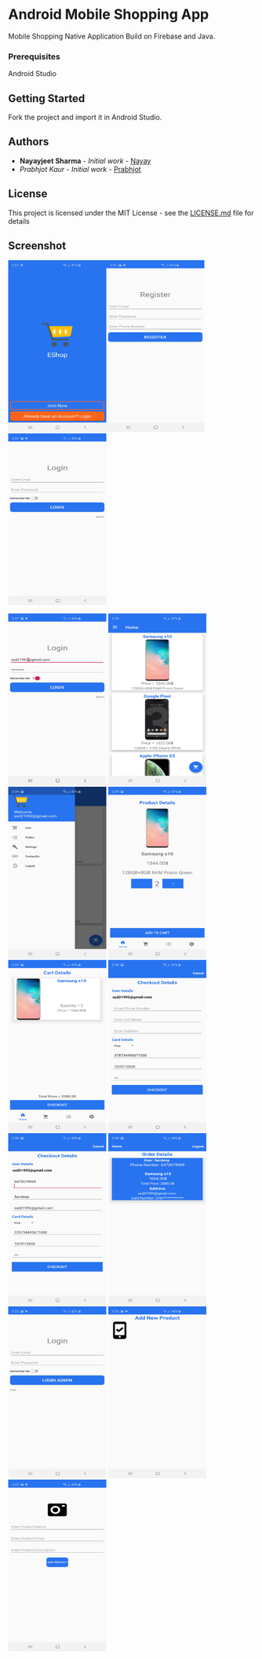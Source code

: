 # Android Mobile Shopping App

Mobile Shopping Native Application Build on Firebase and Java.

### Prerequisites

Android Studio

## Getting Started

Fork the project and import it in Android Studio.


## Authors

* **Nayayjeet Sharma** - *Initial work* - [Nayay](https://github.com/Nayay)
* *Prabhjot Kaur* - *Initial work* - [Prabhjot](https://github.com/Prabhjot143)

## License

This project is licensed under the MIT License - see the [LICENSE.md](LICENSE.md) file for details

## Screenshot

<img src="https://github.com/Nayay/AndroidShoppingApplication/blob/master/Screenshot/Screenshot_20190630-022150_Group12W2019Mad3125.jpg" height="350" width="200"/><img src="https://github.com/Nayay/AndroidShoppingApplication/blob/master/Screenshot/Screenshot_20190630-022156_Group12W2019Mad3125.jpg" height="350" width="200"/><img src="https://github.com/Nayay/AndroidShoppingApplication/blob/master/Screenshot/Screenshot_20190630-022212_Group12W2019Mad3125.jpg" height="350" width="200"/>

<img src="https://github.com/Nayay/AndroidShoppingApplication/blob/master/Screenshot/Screenshot_20190630-022758_Group12W2019Mad3125.jpg" height="350" width="200">
<img src="https://github.com/Nayay/AndroidShoppingApplication/blob/master/Screenshot/Screenshot_20190630-022921_Group12W2019Mad3125.jpg" height="350" width="200">
<img src="https://github.com/Nayay/AndroidShoppingApplication/blob/master/Screenshot/Screenshot_20190630-022936_Group12W2019Mad3125.jpg" height="350" width="200">

<img src="https://github.com/Nayay/AndroidShoppingApplication/blob/master/Screenshot/Screenshot_20190630-022947_Group12W2019Mad3125.jpg" height="350" width="200">
<img src="https://github.com/Nayay/AndroidShoppingApplication/blob/master/Screenshot/Screenshot_20190630-022952_Group12W2019Mad3125.jpg" height="350" width="200">
<img src="https://github.com/Nayay/AndroidShoppingApplication/blob/master/Screenshot/Screenshot_20190630-023009_Group12W2019Mad3125.jpg" height="350" width="200">


<img src="https://github.com/Nayay/AndroidShoppingApplication/blob/master/Screenshot/Screenshot_20190630-023048_Group12W2019Mad3125.jpg" height="350" width="200">
<img src="https://github.com/Nayay/AndroidShoppingApplication/blob/master/Screenshot/Screenshot_20190630-023055_Group12W2019Mad3125.jpg" height="350" width="200">

<img src="https://github.com/Nayay/AndroidShoppingApplication/blob/master/Screenshot/Screenshot_20190630-022222_Group12W2019Mad3125.jpg" height="350" width="200">
<img src="https://github.com/Nayay/AndroidShoppingApplication/blob/master/Screenshot/Screenshot_20190630-022532_Group12W2019Mad3125.jpg" height="350" width="200">
<img src="https://github.com/Nayay/AndroidShoppingApplication/blob/master/Screenshot/Screenshot_20190630-022537_Group12W2019Mad3125.jpg" height="350" width="200">



